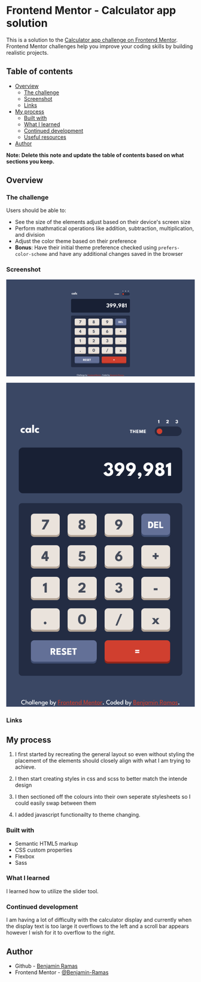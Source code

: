 # Frontend Mentor - Calculator app solution

This is a solution to the [Calculator app challenge on Frontend Mentor](https://www.frontendmentor.io/challenges/calculator-app-9lteq5N29). Frontend Mentor challenges help you improve your coding skills by building realistic projects. 

## Table of contents

- [Overview](#overview)
  - [The challenge](#the-challenge)
  - [Screenshot](#screenshot)
  - [Links](#links)
- [My process](#my-process)
  - [Built with](#built-with)
  - [What I learned](#what-i-learned)
  - [Continued development](#continued-development)
  - [Useful resources](#useful-resources)
- [Author](#author)

**Note: Delete this note and update the table of contents based on what sections you keep.**

## Overview

### The challenge

Users should be able to:

- See the size of the elements adjust based on their device's screen size
- Perform mathmatical operations like addition, subtraction, multiplication, and division
- Adjust the color theme based on their preference
- **Bonus**: Have their initial theme preference checked using `prefers-color-scheme` and have any additional changes saved in the browser

### Screenshot

![A desktop screenshot of my website](./images/desktopScreenshot.png)

![A mobile screenshot of my website](./images/mobileScreenshot.png)

### Links

## My process

1. I first started by recreating the general layout so even without styling the placement of the elements should closely align with what I am trying to achieve.

2. I then start creating styles in css and scss to better match the intende design

3. I then sectioned off the colours into their own seperate stylesheets so I could easily swap between them

4. I added javascript functionailty to theme changing.

### Built with

- Semantic HTML5 markup
- CSS custom properties
- Flexbox
- Sass

### What I learned

I learned how to utilize the slider tool.

### Continued development

I am having a lot of difficulty with the calculator display and currently when the display text is too large it overflows to the left and a scroll bar appears however I wish for it to overflow to the right.

## Author

- Github - [Benjamin Ramas](https://github.com/Benjamin-Ramas)
- Frontend Mentor - [@Benjamin-Ramas](https://www.frontendmentor.io/profile/Benjamin-Ramas)

